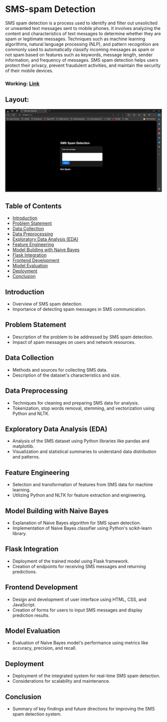 # SMS-spam Detection

SMS spam detection is a process used to identify and filter out unsolicited or unwanted text messages sent to mobile phones. It involves analyzing the content and characteristics of text messages to determine whether they are spam or legitimate messages. Techniques such as machine learning algorithms, natural language processing (NLP), and pattern recognition are commonly used to automatically classify incoming messages as spam or not spam based on features such as keywords, message length, sender information, and frequency of messages. SMS spam detection helps users protect their privacy, prevent fraudulent activities, and maintain the security of their mobile devices.

### Working: [Link](https://www.linkedin.com/posts/anujbisht78_machinelearning-datascience-nltk-activity-7173168627888709632-2OIw?utm_source=share&utm_medium=member_android)
## Layout:
<img width="800px;" src="https://github.com/anujbisht78/SMS-spam-Detection/blob/main/raw/SMS.jpg"/>


## Table of Contents
- [Introduction](#introduction)
- [Problem Statement](#problem-statement)
- [Data Collection](#data-preprocessing)
- [Data Preprocessing](#data-preprocessing)
- [Exploratory Data Analysis (EDA)](#exploratory-data-analysis-(eda))
- [Feature Engineering](#feature-engineering)
- [Model Building with Naive Bayes](#model-building-with-naive-bayes)
- [Flask Integration](#flask-integration)
- [Frontend Development](#frontend-development)
- [Model Evaluation](#model-evaluation)
- [Deployment](#deployment)
- [Conclusion](#conclusion)

## Introduction
- Overview of SMS spam detection.
- Importance of detecting spam messages in SMS communication.
  
## Problem Statement
- Description of the problem to be addressed by SMS spam detection.
- Impact of spam messages on users and network resources.

## Data Collection
- Methods and sources for collecting SMS data.
- Description of the dataset's characteristics and size.

## Data Preprocessing
- Techniques for cleaning and preparing SMS data for analysis.
- Tokenization, stop words removal, stemming, and vectorization using Python and NLTK.

## Exploratory Data Analysis (EDA)
- Analysis of the SMS dataset using Python libraries like pandas and matplotlib.
- Visualization and statistical summaries to understand data distribution and patterns.

## Feature Engineering
- Selection and transformation of features from SMS data for machine learning.
- Utilizing Python and NLTK for feature extraction and engineering.

## Model Building with Naive Bayes
- Explanation of Naive Bayes algorithm for SMS spam detection.
- Implementation of Naive Bayes classifier using Python's scikit-learn library.

## Flask Integration
- Deployment of the trained model using Flask framework.
- Creation of endpoints for receiving SMS messages and returning predictions.

## Frontend Development
- Design and development of user interface using HTML, CSS, and JavaScript.
- Creation of forms for users to input SMS messages and display prediction results.

## Model Evaluation
- Evaluation of Naive Bayes model's performance using metrics like accuracy, precision, and recall.
  
## Deployment
- Deployment of the integrated system for real-time SMS spam detection.
- Considerations for scalability and maintenance.
  
## Conclusion
- Summary of key findings and future directions for improving the SMS spam detection system.
